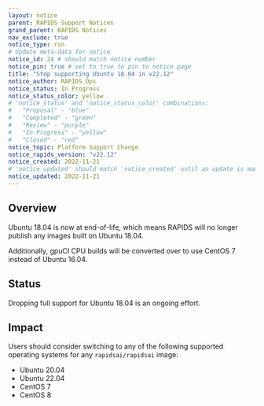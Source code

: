 ```yaml
---
layout: notice
parent: RAPIDS Support Notices
grand_parent: RAPIDS Notices
nav_exclude: true
notice_type: rsn
# Update meta-data for notice
notice_id: 24 # should match notice number
notice_pin: true # set to true to pin to notice page
title: "Stop supporting Ubuntu 18.04 in v22.12"
notice_author: RAPIDS Ops
notice_status: In Progress
notice_status_color: yellow
# 'notice_status' and 'notice_status_color' combinations:
#   "Proposal" - "blue"
#   "Completed" - "green"
#   "Review" - "purple"
#   "In Progress" - "yellow"
#   "Closed" - "red"
notice_topic: Platform Support Change
notice_rapids_version: "v22.12"
notice_created: 2022-11-21
# 'notice_updated' should match 'notice_created' until an update is made
notice_updated: 2022-11-21
---
```


## Overview

Ubuntu 18.04 is now at end-of-life, which means RAPIDS will no longer publish any images built on Ubuntu 18.04.

Additionally, gpuCI CPU builds will be converted over to use CentOS 7 instead of Ubuntu 16.04.

## Status

Dropping full support for Ubuntu 18.04 is an ongoing effort.

## Impact

Users should consider switching to any of the following supported operating systems for any `rapidsai/rapidsai` image:
  - Ubuntu 20.04
  - Ubuntu 22.04
  - CentOS 7
  - CentOS 8
